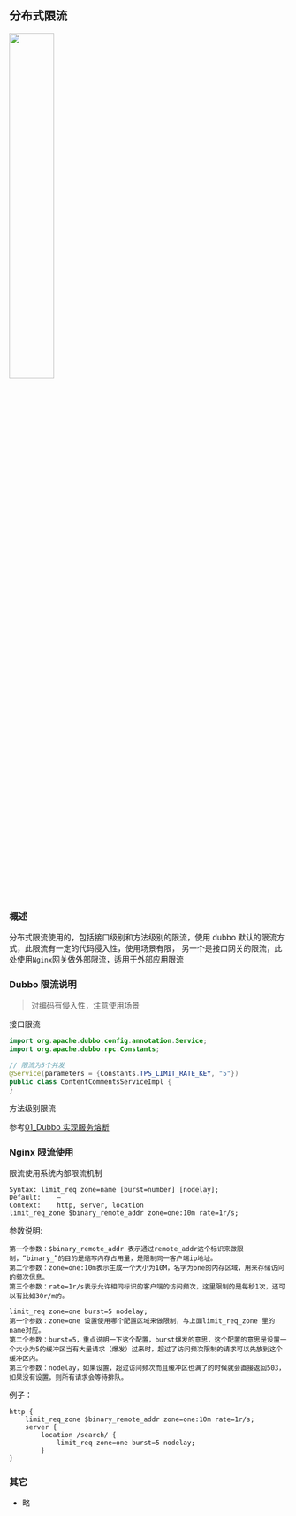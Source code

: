 ## 分布式限流

<p class="show-images"><img src="/images/undraw_monitor_iqpq.svg" width="40%" /></p>

### 概述

分布式限流使用的，包括接口级别和方法级别的限流，使用 dubbo 默认的限流方式，此限流有一定的代码侵入性，使用场景有限，
另一个是接口网关的限流，此处使用`Nginx`网关做外部限流，适用于外部应用限流

### Dubbo 限流说明

> 对编码有侵入性，注意使用场景

接口限流

```java
import org.apache.dubbo.config.annotation.Service;
import org.apache.dubbo.rpc.Constants;

// 限流为5个并发
@Service(parameters = {Constants.TPS_LIMIT_RATE_KEY, "5"})
public class ContentCommentsServiceImpl {
}
```

<!-- 具体参考[Dubbo并发控制](http://dubbo.apache.org/zh-cn/docs/user/demos/concurrency-control.html) -->

方法级别限流

参考[01_Dubbo 实现服务熔断](http://gitbook.lbxinhu.com/document-platform-service-technique/05_%E6%9C%8D%E5%8A%A1%E7%86%94%E6%96%AD/02_%E6%9C%8D%E5%8A%A1%E7%86%94%E6%96%AD%E8%AF%B4%E6%98%8E.html)

<!-- ```java -->
<!-- import org.apache.dubbo.config.annotation.Service; -->
<!-- import org.apache.dubbo.rpc.Constants; -->

<!-- // 限流为5个并发 -->
<!-- @Service(parameters = {Constants.TPS_LIMIT_RATE_KEY, "5"}) -->
<!-- public class ContentCommentsServiceImpl { -->
<!-- } -->
<!-- ``` -->

### Nginx 限流使用

限流使用系统内部限流机制

```
Syntax: limit_req zone=name [burst=number] [nodelay];
Default:    —
Context:    http, server, location
limit_req_zone $binary_remote_addr zone=one:10m rate=1r/s;
```

参数说明:

```
第一个参数：$binary_remote_addr 表示通过remote_addr这个标识来做限制，“binary_”的目的是缩写内存占用量，是限制同一客户端ip地址。
第二个参数：zone=one:10m表示生成一个大小为10M，名字为one的内存区域，用来存储访问的频次信息。
第三个参数：rate=1r/s表示允许相同标识的客户端的访问频次，这里限制的是每秒1次，还可以有比如30r/m的。

limit_req zone=one burst=5 nodelay;
第一个参数：zone=one 设置使用哪个配置区域来做限制，与上面limit_req_zone 里的name对应。
第二个参数：burst=5，重点说明一下这个配置，burst爆发的意思，这个配置的意思是设置一个大小为5的缓冲区当有大量请求（爆发）过来时，超过了访问频次限制的请求可以先放到这个缓冲区内。
第三个参数：nodelay，如果设置，超过访问频次而且缓冲区也满了的时候就会直接返回503，如果没有设置，则所有请求会等待排队。
```

例子：

```
http {
    limit_req_zone $binary_remote_addr zone=one:10m rate=1r/s;
    server {
        location /search/ {
            limit_req zone=one burst=5 nodelay;
        }
}
```

### 其它

- 略
